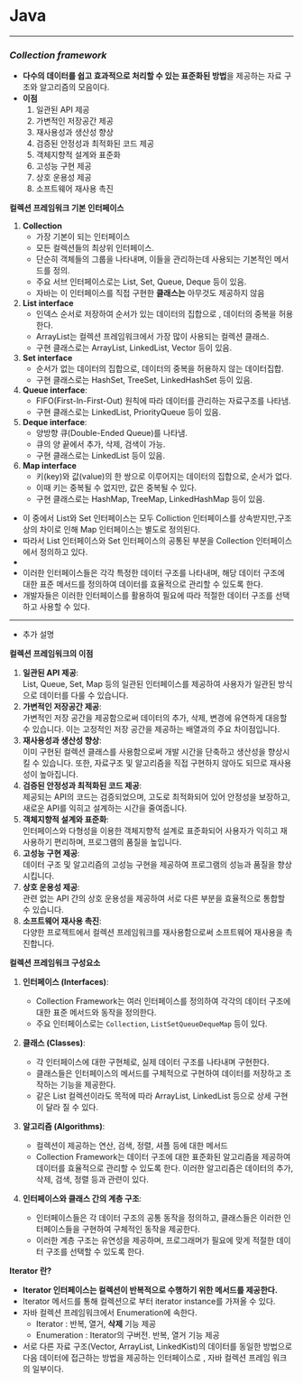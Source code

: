    # Java

---
### *Collection framework*

- **다수의 데이터를 쉽고 효과적으로 처리할 수 있는 표준화된 방법**을 제공하는 자료 구조와 알고리즘의 모음이다.
- **이점**
    1. 일관된 API 제공
    2. 가변적인 저장공간 제공
    3. 재사용성과 생산성 향상
    4. 검증된 안정성과 최적화된 코드 제공
    5. 객체지향적 설계와 표준화
    6. 고성능 구현 제공
    7. 상호 운용성 제공
    8. 소프트웨어 재사용 촉진

**컬렉션 프레임워크 기본 인터페이스**

1. **Collection**
    - 가장 기본이 되는 인터페이스
    - 모든 컬렉션들의 최상위 인터페이스.
    - 단순히 객체들의 그룹을 나타내며, 이들을 관리하는데 사용되는 기본적인 메서드를 정의.
    - 주요 서브 인터페이스로는 List, Set, Queue, Deque 등이 있음.
    - 자바는 이 인터페이스를 직접 구현한 **클래스는** 아무것도 제공하지 않음
2. **List interface**
    - 인덱스 순서로 저장하여 순서가 있는 데이터의 집합으로 , 데이터의 중복을 허용한다.
    - ArrayList는 컬렉션 프레임워크에서 가장 많이 사용되는 컬렉션 클래스.
    - 구현 클래스로는 ArrayList, LinkedList, Vector 등이 있음.
3. **Set interface**
    - 순서가 없는 데이터의 집합으로, 데이터의 중복을 허용하지 않는 데이터집합.
    - 구현 클래스로는 HashSet, TreeSet, LinkedHashSet 등이 있음.
4. **Queue interface**:
    - FIFO(First-In-First-Out) 원칙에 따라 데이터를 관리하는 자료구조를 나타냄.
    - 구현 클래스로는 LinkedList, PriorityQueue 등이 있음.
5. **Deque interface**:
    - 양방향 큐(Double-Ended Queue)를 나타냄.
    - 큐의 양 끝에서 추가, 삭제, 검색이 가능.
    - 구현 클래스로는 LinkedList 등이 있음.
6. **Map interface**
    - 키(key)와 값(value)의 한 쌍으로 이루어지는 데이터의 집합으로, 순서가 없다.
    - 이때 키는 중복될 수 없지만, 값은 중복될 수 있다.
    - 구현 클래스로는 HashMap, TreeMap, LinkedHashMap 등이 있음.

- 이 중에서 List와 Set 인터페이스는 모두 Colliction 인터페이스를 상속받지만,구조상의 차이로 인해 Map 인터페이스는 별도로 정의된다.
- 따라서 List 인터페이스와 Set 인터페이스의 공통된 부분을 Collection 인터페이스에서 정의하고 있다.
-
- 이러한 인터페이스들은 각각 특정한 데이터 구조를 나타내며, 해당 데이터 구조에 대한 표준 메서드를 정의하여 데이터를 효율적으로 관리할 수 있도록 한다.
- 개발자들은 이러한 인터페이스를 활용하여 필요에 따라 적절한 데이터 구조를 선택하고 사용할 수 있다.
---

* 추가 설명

**컬렉션 프레임워크의 이점**
1. **일관된 API 제공**: </br>
   List, Queue, Set, Map 등의 일관된 인터페이스를 제공하여 사용자가 일관된 방식으로 데이터를 다룰 수 있습니다.
2. **가변적인 저장공간 제공**: </br>
   가변적인 저장 공간을 제공함으로써 데이터의 추가, 삭제, 변경에 유연하게 대응할 수 있습니다. 이는 고정적인 저장 공간을 제공하는 배열과의 주요 차이점입니다.
3. **재사용성과 생산성 향상**: </br>
   이미 구현된 컬렉션 클래스를 사용함으로써 개발 시간을 단축하고 생산성을 향상시킬 수 있습니다. 또한, 자료구조 및 알고리즘을 직접 구현하지 않아도 되므로 재사용성이 높아집니다.
4. **검증된 안정성과 최적화된 코드 제공**: </br> 
   제공되는 API의 코드는 검증되었으며, 고도로 최적화되어 있어 안정성을 보장하고, 새로운 API를 익히고 설계하는 시간을 줄여줍니다.
5. **객체지향적 설계와 표준화**: </br>
   인터페이스와 다형성을 이용한 객체지향적 설계로 표준화되어 사용자가 익히고 재사용하기 편리하며, 프로그램의 품질을 높입니다.
6. **고성능 구현 제공**: </br>
   데이터 구조 및 알고리즘의 고성능 구현을 제공하여 프로그램의 성능과 품질을 향상시킵니다.
7. **상호 운용성 제공**: </br>
   관련 없는 API 간의 상호 운용성을 제공하여 서로 다른 부분을 효율적으로 통합할 수 있습니다.
8. **소프트웨어 재사용 촉진**: </br>
   다양한 프로젝트에서 컬렉션 프레임워크를 재사용함으로써 소프트웨어 재사용을 촉진합니다.

**컬렉션 프레임워크 구성요소**

1. **인터페이스 (Interfaces)**: </br>
   - Collection Framework는 여러 인터페이스를 정의하여 각각의 데이터 구조에 대한 표준 메서드와 동작을 정의한다. 
   - 주요 인터페이스로는 `Collection`, `ListSetQueueDequeMap` 등이 있다.
2. **클래스 (Classes)**: </br>
   - 각 인터페이스에 대한 구현체로, 실제 데이터 구조를 나타내며 구현한다. 
   - 클래스들은 인터페이스의 메서드를 구체적으로 구현하여 데이터를 저장하고 조작하는 기능을 제공한다.
    - 같은 List 컬렉션이라도 목적에 따라 ArrayList, LinkedList 등으로 상세 구현이 달라 질 수 있다.
3. **알고리즘 (Algorithms)**: </br>
   - 컬렉션이 제공하는 연산, 검색, 정렬, 셔플 등에 대한 메서드
   - Collection Framework는 데이터 구조에 대한 표준화된 알고리즘을 제공하여 데이터를 효율적으로 관리할 수 있도록 한다. 이러한 알고리즘은 데이터의 추가, 삭제, 검색, 정렬 등과 관련이 있다.

4. **인터페이스와 클래스 간의 계층 구조**: </br>
   - 인터페이스들은 각 데이터 구조의 공통 동작을 정의하고, 클래스들은 이러한 인터페이스들을 구현하여 구체적인 동작을 제공한다. 
   - 이러한 계층 구조는 유연성을 제공하며, 프로그래머가 필요에 맞게 적절한 데이터 구조를 선택할 수 있도록 한다.


**Iterator 란?**

- **Iterator 인터페이스는 컬렉션이 반복적으로 수행하기 위한 메서드를 제공한다.**
- Iterator 메서드를 통해 컬렉션으로 부터 iterator instance를 가져올 수 있다.
- 자바 컬렉션 프레임워크에서 Enumeration에 속한다.
    - Iterator : 반복, 열거, **삭제** 기능 제공
    - Enumeration : Iterator의 구버전.  반복, 열거 기능 제공
- 서로 다른 자료 구조(Vector, ArrayList, LinkedKist)의 데이터를 동일한 방법으로 다음 데이터에 접근하는 방법을 제공하는 인터페이스로 , 자바 컬렉션 프레임 워크의 일부이다.